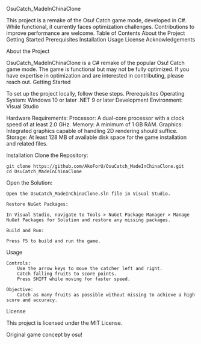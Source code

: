 OsuCatch_MadeInChinaClone

This project is a remake of the Osu! Catch game mode, developed in C#. While functional, it currently faces optimization challenges. Contributions to improve performance are welcome.
Table of Contents
    About the Project
    Getting Started
        Prerequisites
        Installation
    Usage
    License
    Acknowledgements

About the Project

OsuCatch_MadeInChinaClone is a C# remake of the popular Osu! Catch game mode. The game is functional but may not be fully optimized. If you have expertise in optimization and are interested in contributing, please reach out.
Getting Started

To set up the project locally, follow these steps.
Prerequisites
    Operating System: Windows 10 or later
    .NET 9 or later
    Development Environment: Visual Studio

Hardware Requirements:
    Processor: A dual-core processor with a clock speed of at least 2.0 GHz.
    Memory: A minimum of 1 GB RAM.
    Graphics: Integrated graphics capable of handling 2D rendering should suffice.
    Storage: At least 128 MB of available disk space for the game installation and related files.
    
Installation
    Clone the Repository:

    git clone https://github.com/AkoForU/OsuCatch_MadeInChinaClone.git
    cd OsuCatch_MadeInChinaClone

Open the Solution:

    Open the OsuCatch_MadeInChinaClone.sln file in Visual Studio.

    Restore NuGet Packages:

    In Visual Studio, navigate to Tools > NuGet Package Manager > Manage NuGet Packages for Solution and restore any missing packages.

    Build and Run:

    Press F5 to build and run the game.

Usage

    Controls:
        Use the arrow keys to move the catcher left and right.
        Catch falling fruits to score points.
        Press SHIFT while moving for faster speed.

    Objective:
        Catch as many fruits as possible without missing to achieve a high score and accuracy.


License

This project is licensed under the MIT License.

Original game concept by osu!
